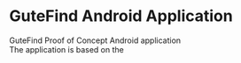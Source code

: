 # GuteFind Android Application

GuteFind Proof of Concept Android application  
The application is based on the 
